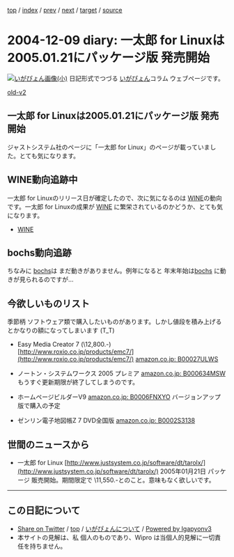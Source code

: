 [top](../index.html) 
 / [index](index.html) 
 / [prev](ig041207.html) 
 / [next](ig041210.html) 
 / [target](http://www.igapyon.jp/igapyon/diary/2004/ig041209.html) 
 / [source](https://github.com/igapyon/diary/blob/master/2004/ig041209.src.md) 

2004-12-09 diary: 一太郎 for Linuxは2005.01.21にパッケージ版 発売開始
=====================================================================================================
[![いがぴょん画像(小)](http://www.igapyon.jp/igapyon/diary/images/iga200306s.jpg "いがぴょん")](http://www.igapyon.jp/igapyon/diary/memo/memoigapyon.html) 日記形式でつづる [いがぴょん](http://www.igapyon.jp/igapyon/diary/memo/memoigapyon.html)コラム ウェブページです。

[old-v2](ig041209-orig.html)

## 一太郎 for Linuxは2005.01.21にパッケージ版 発売開始

ジャストシステム社のページに「一太郎 for Linux」のページが載っていました。とても気になります。


## WINE動向追跡中

一太郎 for Linuxのリリース日が確定したので、次に気になるのは [WINE](http://www.igapyon.jp/igapyon/diary/keyword/wine.html)の動向です。一太郎
for Linuxの成果が [WINE](http://www.igapyon.jp/igapyon/diary/keyword/wine.html) に繁栄されているのかどうか、とても気になります。

* [WINE](http://www.igapyon.jp/igapyon/diary/keyword/wine.html)

## bochs動向追跡

ちなみに [bochs](http://www.igapyon.jp/igapyon/diary/keyword/bochs.html)は まだ動きがありません。例年になると 年末年始は[bochs](http://www.igapyon.jp/igapyon/diary/keyword/bochs.html) に動きが見られるのですが…

## 今欲しいものリスト

季節柄 ソフトウェア類で購入したいものがあります。しかし値段を積み上げるとかなりの額になってしまいます (T_T)

* Easy Media Creator 7 (\12,800.-)
  [http://www.roxio.co.jp/products/emc7/](http://www.roxio.co.jp/products/emc7/)
  [amazon.co.jp: B00027ULWS](http://www.amazon.co.jp/exec/obidos/ASIN/B00027ULWS/igapyondiary-22)
  
* ノートン・システムワークス 2005 プレミア
  [amazon.co.jp: B000634MSW](http://www.amazon.co.jp/exec/obidos/ASIN/B000634MSW/igapyondiary-22)
  もうすぐ更新期限が終了してしまうのです。
  
* ホームページビルダーV9
  [amazon.co.jp: B0006FNXYO](http://www.amazon.co.jp/exec/obidos/ASIN/B0006FNXYO/igapyondiary-22)
  バージョンアップ版で購入の予定
  
* ゼンリン電子地図帳Z 7 DVD全国版
  [amazon.co.jp: B0002S3138](http://www.amazon.co.jp/exec/obidos/ASIN/B0002S3138/igapyondiary-22)

## 世間のニュースから

* 一太郎 for Linux
  [http://www.justsystem.co.jp/software/dt/tarolx/](http://www.justsystem.co.jp/software/dt/tarolx/)
  2005年01月21日 パッケージ 販売開始。期間限定で \11,550.-とのこと。意味もなく欲しいです。


----------------------------------------------------------------------------------------------------

## この日記について

* [Share on Twitter](https://twitter.com/intent/tweet?hashtags=igapyon%2Cdiary%2C%E3%81%84%E3%81%8C%E3%81%B4%E3%82%87%E3%82%93&text=%E4%B8%80%E5%A4%AA%E9%83%8E+for+Linux%E3%81%AF2005.01.21%E3%81%AB%E3%83%91%E3%83%83%E3%82%B1%E3%83%BC%E3%82%B8%E7%89%88+%E7%99%BA%E5%A3%B2%E9%96%8B%E5%A7%8B&url=http%3A%2F%2Fwww.igapyon.jp%2Figapyon%2Fdiary%2F2004%2Fig041209.html) / [top](../index.html) / [いがぴょんについて](http://www.igapyon.jp/igapyon/diary/memo/memoigapyon.html) / [Powered by Igapyonv3](https://github.com/igapyon/igapyonv3)
* 本サイトの見解は、私 個人のものであり、Wipro は当個人的見解に一切責任を持ちません。 
